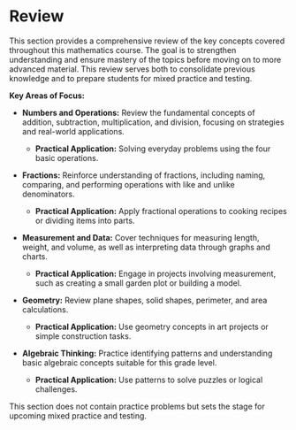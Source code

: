 # Review

This section provides a comprehensive review of the key concepts covered throughout this mathematics course. The goal is to strengthen understanding and ensure mastery of the topics before moving on to more advanced material. This review serves both to consolidate previous knowledge and to prepare students for mixed practice and testing.

**Key Areas of Focus:**

- **Numbers and Operations:** Review the fundamental concepts of addition, subtraction, multiplication, and division, focusing on strategies and real-world applications.
  - **Practical Application:** Solving everyday problems using the four basic operations.
  
- **Fractions:** Reinforce understanding of fractions, including naming, comparing, and performing operations with like and unlike denominators.
  - **Practical Application:** Apply fractional operations to cooking recipes or dividing items into parts.

- **Measurement and Data:** Cover techniques for measuring length, weight, and volume, as well as interpreting data through graphs and charts.
  - **Practical Application:** Engage in projects involving measurement, such as creating a small garden plot or building a model.

- **Geometry:** Review plane shapes, solid shapes, perimeter, and area calculations.
  - **Practical Application:** Use geometry concepts in art projects or simple construction tasks.

- **Algebraic Thinking:** Practice identifying patterns and understanding basic algebraic concepts suitable for this grade level.
  - **Practical Application:** Use patterns to solve puzzles or logical challenges.

This section does not contain practice problems but sets the stage for upcoming mixed practice and testing.